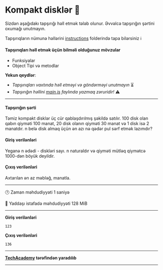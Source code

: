 # Kompakt disklər 🎯

Sizdən aşağıdakı tapşırığı həll etmək tələb olunur. Əvvəlcə tapşırığın şərtini oxumağı unutmayın.

Tapşırıqların nümunə həllərini [instructions](../instructions) folderində tapa bilərsiniz :information_source:

#### Tapşırıqları həll etmək üçün bilməli olduğunuz mövzular

* Funksiyalar
* Object Tipi və metodlar

**Yekun qeydlər**: 

* *Tapşırıqları vaxtında həll etməyi və göndərməyi unutmayın* ⏳
* *Tapşırığın həllini [main.js](./main.js) faylında yazmaq zəruridir!* :warning:

---

#### Tapşırığın şərti

Təmiz kompakt disklər üç cür qablaşdırılmış şəkildə satılır. 100 disk olan qabın qiyməti 100 manat, 20 disk olanın qiyməti 30 manat və 1 disk isə 2 manatdır. n belə disk almaq üçün ən azı nə qədər pul sərf etmək lazımdır?


#### Giriş verilənləri
Yeganə n ədədi - diskləri sayı. n naturaldır və qiyməti mütləq qiymətcə 1000-dən böyük deyildir.


#### Çıxış verilənləri
Axtarılan ən az məbləğ, manatla.


---

:clock2: Zaman məhdudiyyəti 1 saniyə

:floppy_disk: Yaddaşı istafadə məhdudiyyəti 128 MiB

---

**Giriş verilənləri** 

```
123
```

**Çıxış verilənləri**

```
136
```


---

**[TechAcademy](https://www.tech.edu.az/) tərəfindən yaradılıb**

---
